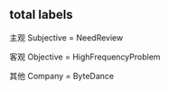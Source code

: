 
## total labels
主观
Subjective  =   NeedReview

客观
Objective   =   HighFrequencyProblem

其他
Company     =   ByteDance
